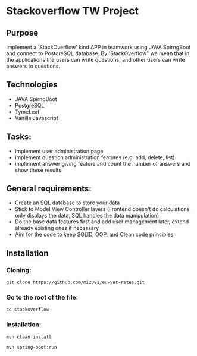 # Stackoverflow TW Project

## Purpose
Implement a 'StackOverflow' kind APP in teamwork using JAVA SpirngBoot and connect to PostgreSQL database. By 'StackOverflow" we mean that in the applications the users can write questions, and other users can write answers to questions.

## Technologies
- JAVA SpirngBoot
- PostgreSQL
- TymeLeaf
- Vanilla Javascript

## Tasks:
- implement user administration page
- implement question administration features (e.g. add, delete, list)
- implement answer giving feature and count the number of answers and show these results

## General requirements: 
- Create an SQL database to store your data
- Stick to Model View Controller layers (Frontend doesn't do calculations, only displays the data, SQL handles the data manipulation)
- Do the base data features first and add user management later, extend already existing ones if necessary 
- Aim for the code to keep SOLID, OOP, and Clean code principles

## Installation
### Cloning:
```
git clone https://github.com/miz092/eu-vat-rates.git
```
### Go to the root of the file:
```
cd stackoverflow
```
### Installation:
```
mvn clean install
```
```
mvn spring-boot:run
```     
